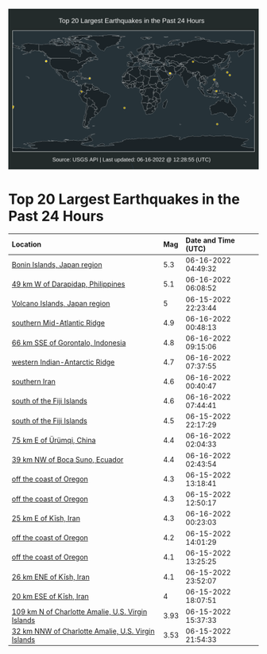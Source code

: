 ![Map](./map.png)

# Top 20 Largest Earthquakes in the Past 24 Hours

| Location | Mag | Date and Time (UTC) |
|:---|:---|:---|
| [Bonin Islands, Japan region](https://earthquake.usgs.gov/earthquakes/eventpage/us7000hhq7) | 5.3 | 06-16-2022 04:49:32 |
| [49 km W of Darapidap, Philippines](https://earthquake.usgs.gov/earthquakes/eventpage/us7000hhqh) | 5.1 | 06-16-2022 06:08:52 |
| [Volcano Islands, Japan region](https://earthquake.usgs.gov/earthquakes/eventpage/us7000hhng) | 5 | 06-15-2022 22:23:44 |
| [southern Mid-Atlantic Ridge](https://earthquake.usgs.gov/earthquakes/eventpage/us7000hhpa) | 4.9 | 06-16-2022 00:48:13 |
| [66 km SSE of Gorontalo, Indonesia](https://earthquake.usgs.gov/earthquakes/eventpage/us7000hhr8) | 4.8 | 06-16-2022 09:15:06 |
| [western Indian-Antarctic Ridge](https://earthquake.usgs.gov/earthquakes/eventpage/us7000hhqs) | 4.7 | 06-16-2022 07:37:55 |
| [southern Iran](https://earthquake.usgs.gov/earthquakes/eventpage/us7000hhp7) | 4.6 | 06-16-2022 00:40:47 |
| [south of the Fiji Islands](https://earthquake.usgs.gov/earthquakes/eventpage/us7000hhqt) | 4.6 | 06-16-2022 07:44:41 |
| [south of the Fiji Islands](https://earthquake.usgs.gov/earthquakes/eventpage/us7000hhn7) | 4.5 | 06-15-2022 22:17:29 |
| [75 km E of Ürümqi, China](https://earthquake.usgs.gov/earthquakes/eventpage/us7000hhpq) | 4.4 | 06-16-2022 02:04:33 |
| [39 km NW of Boca Suno, Ecuador](https://earthquake.usgs.gov/earthquakes/eventpage/us7000hhps) | 4.4 | 06-16-2022 02:43:54 |
| [off the coast of Oregon](https://earthquake.usgs.gov/earthquakes/eventpage/us7000hhiy) | 4.3 | 06-15-2022 13:18:41 |
| [off the coast of Oregon](https://earthquake.usgs.gov/earthquakes/eventpage/us7000hhir) | 4.3 | 06-15-2022 12:50:17 |
| [25 km E of Kīsh, Iran](https://earthquake.usgs.gov/earthquakes/eventpage/us7000hhp4) | 4.3 | 06-16-2022 00:23:03 |
| [off the coast of Oregon](https://earthquake.usgs.gov/earthquakes/eventpage/us7000hhj9) | 4.2 | 06-15-2022 14:01:29 |
| [off the coast of Oregon](https://earthquake.usgs.gov/earthquakes/eventpage/us7000hhj0) | 4.1 | 06-15-2022 13:25:25 |
| [26 km ENE of Kīsh, Iran](https://earthquake.usgs.gov/earthquakes/eventpage/us7000hhnx) | 4.1 | 06-15-2022 23:52:07 |
| [20 km ESE of Kīsh, Iran](https://earthquake.usgs.gov/earthquakes/eventpage/us7000hhl5) | 4 | 06-15-2022 18:07:51 |
| [109 km N of Charlotte Amalie, U.S. Virgin Islands](https://earthquake.usgs.gov/earthquakes/eventpage/pr2022166000) | 3.93 | 06-15-2022 15:37:33 |
| [32 km NNW of Charlotte Amalie, U.S. Virgin Islands](https://earthquake.usgs.gov/earthquakes/eventpage/pr2022166001) | 3.53 | 06-15-2022 21:54:33 |
